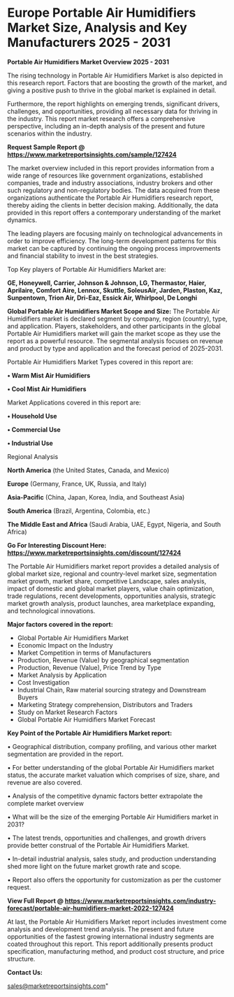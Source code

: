  # Europe Portable Air Humidifiers Market Size, Analysis and Key Manufacturers 2025 - 2031

<Strong> Portable Air Humidifiers Market Overview 2025 - 2031</strong>

The rising technology in Portable Air Humidifiers Market is also depicted in this research report. Factors that are boosting the growth of the market, and giving a positive push to thrive in the global market is explained in detail.

Furthermore, the report highlights on emerging trends, significant drivers, challenges, and opportunities, providing all necessary data for thriving in the industry. This report market research offers a comprehensive perspective, including an in-depth analysis of the present and future scenarios within the industry.

<strong>Request Sample Report @ <a href=https://www.marketreportsinsights.com/sample/127424>https://www.marketreportsinsights.com/sample/127424</a></strong>

The market overview included in this report provides information from a wide range of resources like government organizations, established companies, trade and industry associations, industry brokers and other such regulatory and non-regulatory bodies. The data acquired from these organizations authenticate the Portable Air Humidifiers research report, thereby aiding the clients in better decision making. Additionally, the data provided in this report offers a contemporary understanding of the market dynamics.

The leading players are focusing mainly on technological advancements in order to improve efficiency. The long-term development patterns for this market can be captured by continuing the ongoing process improvements and financial stability to invest in the best strategies.

Top Key players of Portable Air Humidifiers Market are:

<strong>GE, Honeywell, Carrier, Johnson & Johnson, LG, Thermastor, Haier, Aprilaire, Comfort Aire, Lennox, Skuttle, SoleusAir, Jarden, Plaston, Kaz, Sunpentown, Trion Air, Dri-Eaz, Essick Air, Whirlpool, De Longhi</strong>

<strong><b>Global Portable Air Humidifiers Market Scope and Size:</b></strong>
The Portable Air Humidifiers market is declared segment by company, region (country), type, and application. Players, stakeholders, and other participants in the global Portable Air Humidifiers market will gain the market scope as they use the report as a powerful resource. The segmental analysis focuses on revenue and product by type and application and the forecast period of 2025-2031.

Portable Air Humidifiers Market Types covered in this report are:

<strong>• Warm Mist Air Humidifiers

• Cool Mist Air Humidifiers</strong>

Market Applications covered in this report are:

<strong>• Household Use

• Commercial Use

• Industrial Use</strong> 

Regional Analysis

<strong>North America</strong> (the United States, Canada, and Mexico)

<strong>Europe</strong> (Germany, France, UK, Russia, and Italy)

<strong>Asia-Pacific</strong> (China, Japan, Korea, India, and Southeast Asia)

<strong>South America</strong> (Brazil, Argentina, Colombia, etc.)

<strong>The Middle East and Africa</strong> (Saudi Arabia, UAE, Egypt, Nigeria, and South Africa)

<strong>Go For Interesting Discount Here: <a href=https://www.marketreportsinsights.com/discount/127424>https://www.marketreportsinsights.com/discount/127424</a></strong>

The Portable Air Humidifiers market report provides a detailed analysis of global market size, regional and country-level market size, segmentation market growth, market share, competitive Landscape, sales analysis, impact of domestic and global market players, value chain optimization, trade regulations, recent developments, opportunities analysis, strategic market growth analysis, product launches, area marketplace expanding, and technological innovations.

<strong><b>Major factors covered in the report:</b></strong>
<ul>
  <li>Global Portable Air Humidifiers Market </li>
  <li>Economic Impact on the Industry</li>
  <li>Market Competition in terms of Manufacturers</li>
  <li>Production, Revenue (Value) by geographical segmentation</li>
  <li>Production, Revenue (Value), Price Trend by Type</li>
  <li>Market Analysis by Application</li>
  <li>Cost Investigation</li>
  <li>Industrial Chain, Raw material sourcing strategy and Downstream Buyers</li>
  <li>Marketing Strategy comprehension, Distributors and Traders</li>
  <li>Study on Market Research Factors</li>
  <li>Global Portable Air Humidifiers Market Forecast</li>
</ul>

<strong><b>Key Point of the Portable Air Humidifiers Market report:</b></strong>

• Geographical distribution, company profiling, and various other market segmentation are provided in the report.

• For better understanding of the global Portable Air Humidifiers market status, the accurate market valuation which comprises of size, share, and revenue are also covered.

• Analysis of the competitive dynamic factors better extrapolate the complete market overview

• What will be the size of the emerging Portable Air Humidifiers market in 2031?

• The latest trends, opportunities and challenges, and growth drivers provide better construal of the Portable Air Humidifiers Market.

• In-detail industrial analysis, sales study, and production understanding shed more light on the future market growth rate and scope.

• Report also offers the opportunity for customization as per the customer request.

<strong><b>View Full Report @ <a href=https://www.marketreportsinsights.com/industry-forecast/portable-air-humidifiers-market-2022-127424>https://www.marketreportsinsights.com/industry-forecast/portable-air-humidifiers-market-2022-127424</a></b></strong>


At last, the Portable Air Humidifiers Market report includes investment come analysis and development trend analysis. The present and future opportunities of the fastest growing international industry segments are coated throughout this report. This report additionally presents product specification, manufacturing method, and product cost structure, and price structure.

<strong>Contact Us:</strong>

sales@marketreportsinsights.com"
